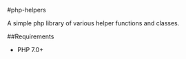 #php-helpers

A simple php library of various helper functions and classes.

##Requirements

 - PHP 7.0+
